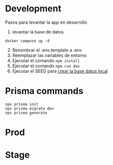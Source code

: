 # Development
Pasos para levantar la app en desarrollo

1. levantar la base de datos
```
docker compose up -d
```

2. Renombrar el .env.template a .env
3. Reemplazar las variables de entorno
4. Ejecutar el comando ``` npm install ```
5. Ejecutar el comando ``` npm run dev ```
5. Ejecutar el SEED para [crear la base datos local](http://localhost:3000/api/seed)

# Prisma commands
```
npx prisma init
npx prisma migrate dev
npx prisma generate
```



# Prod

# Stage